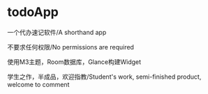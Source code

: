 # todoApp
一个代办速记软件/A shorthand app

不要求任何权限/No permissions are required

使用M3主题，Room数据库，Glance构建Widget

学生之作，半成品，欢迎指教/Student's work, semi-finished product, welcome to comment
